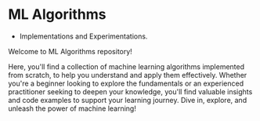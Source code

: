# ML Algorithms
* Implementations and Experimentations.

Welcome to ML Algorithms repository!

Here, you'll find a collection of machine learning algorithms implemented from scratch, to help you understand and apply them effectively. Whether you're a beginner looking to explore the fundamentals or an experienced practitioner seeking to deepen your knowledge, you'll find valuable insights and code examples to support your learning journey. Dive in, explore, and unleash the power of machine learning!
